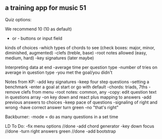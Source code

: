 ## a training app for music 51


Quiz options:

We recommend 10 (10 as default)
+ or - buttons or input field

kinds of choices
-which types of chords to see (check boxes: major, minor, diminished, augmented)
-clefs (treble, base)
-root notes allowed (easy, medium, hard)
-key signatures (later maybe)

Interpreting data at end
-average time per question type
-number of tries on average in question type
-you met the goal/you didn't


Notes from KP:
-add key signatures
-keep four step questions
-setting a benchmark
  -enter a goal at start or go with default
-chords: triads, 7ths
-remove clefs from menu
-root notes: common, any
-copy: edit question text in questions array
-on key down and react plus mapping to answers
-add previous answers to choices
-keep pace of questions
-signaling of right and wrong
  -have correct answer turn green
  -no "that's right"


Backburner:
-mode = do as many questions in a set time

LD To Do:
-fix menu options //done
-add chord generator
-key down focus //done
-turn right answers green //done
-add bootstrap
